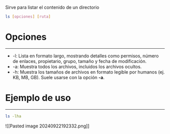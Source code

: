 Sirve para listar el contenido de un directorio

```bash
ls [opciones] [ruta]
```

# Opciones
---

- -l: Lista en formato largo, mostrando detalles como permisos, número de enlaces, propietario, grupo, tamaño y fecha de modificación.
- -a: Muestra todos los archivos, incluidos los archivos ocultos.
- -h: Muestra los tamaños de archivos en formato legible por humanos (ej. KB, MB, GB). Suele usarse con la opción **-a**.

# Ejemplo de uso
---
```bash
ls -lha
```

![[Pasted image 20240922192332.png]]
